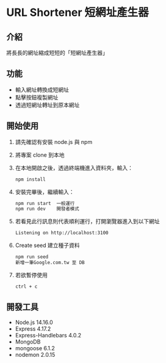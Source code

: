 # URL Shortener 短網址產生器

## 介紹

將長長的網址縮成短短的「短網址產生器」

## 功能

- 輸入網址轉換成短網址
- 點擊按鈕複製網址
- 透過短網址轉址到原本網址

## 開始使用

1. 請先確認有安裝 node.js 與 npm
2. 將專案 clone 到本地
3. 在本地開啟之後，透過終端機進入資料夾，輸入：

   ```bash
   npm install
   ```

4. 安裝完畢後，繼續輸入：

   ```bash
   npm run start  一般運行
   npm run dev    開發者模式
   ```

5. 若看見此行訊息則代表順利運行，打開瀏覽器進入到以下網址

   ```bash
   Listening on http://localhost:3100
   ```
6. Create seed 建立種子資料

   ```bash
   npm run seed 
   新增一筆Google.com.tw 至 DB
   ```


7. 若欲暫停使用

   ```bash
   ctrl + c
   ```

## 開發工具

- Node.js 14.16.0
- Express 4.17.2
- Express-Handlebars 4.0.2
- MongoDB
- mongoose 6.1.2
- nodemon 2.0.15